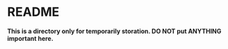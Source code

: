 # README

**This is a directory only for temporarily storation. DO NOT put ANYTHING important here.**
